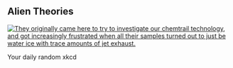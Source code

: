 ## Alien Theories
[![They originally came here to try to investigate our chemtrail technology, and got increasingly frustrated when all their samples turned out to just be water ice with trace amounts of jet exhaust.](https://imgs.xkcd.com/comics/alien_theories.png)](https://xkcd.com/2953/ "They originally came here to try to investigate our chemtrail technology, and got increasingly frustrated when all their samples turned out to just be water ice with trace amounts of jet exhaust.")

Your daily random xkcd
